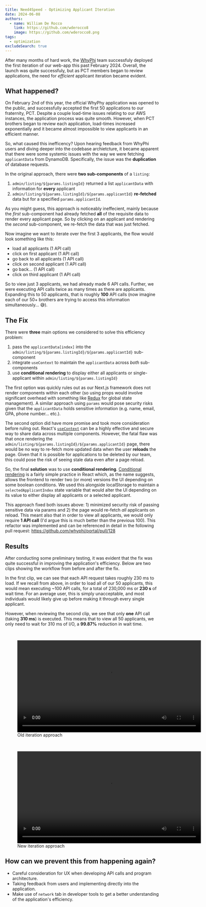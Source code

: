```yaml
---
title: Need4Speed - Optimizing Applicant Iteration
date: 2024-06-08
authors:
  - name: William De Rocco
    link: https://github.com/wderocco8
    image: https://github.com/wderocco8.png
tags:
  - optimization
excludeSearch: true
---
```


After many months of hard work, the [WhyPhi](https://why-phi.com/) team successfuly deployed the first iteration of our web-app this past February 2024. Overall, the launch was quite successfuly, but as PCT members began to review applications, the need for *efficient* applicant iteration became evident.
<!--more-->

## What happened?

On February 2nd of this year, the official WhyPhy application was opened to the public, and successfully accepted the first 50 applications to our fraternity, PCT. Despite a couple load-time issues relating to our AWS instances, the application process was quite smooth. However, when PCT brothers began to review each application, load-times increased exponentially and it became almost impossible to view applicants in an efficient manner.

So, what caused this inefficency? Upon hearing feedback from WhyPhi users and diving deeper into the codebase archietcture, it became apparent that there were some systemic issues with the way we were fetching `applicantData` from DynamoDB. Specifically, the issue was the **duplication** of database requests.

In the original approach, there were **two sub-components** of a `listing`:

1. `admin/listing/${params.listingId}` returned a list `applicantData` with information for **every** applicant
2. `admin/listing/${params.listingId}/${params.applicantId}` **re-fetched** data but for a specified `params.applicantId`.

As you might guess, this approach is noticeably ineffecient, mainly because the *first* sub-component had already fetched **all** of the requisite data to render every applicant page. So by clicking on an applicant and rendering the *second* sub-component, we re-fetch the data that was just fetched.

Now imagine we want to iterate over the first 3 applicants, the flow would look something like this:

- load all applicants (1 API call)
- click on first applicant (1 API call)
- go back to all applicants (1 API call)
- click on second applicant (1 API call)
- go back... (1 API call)
- click on third applicant (1 API call)

So to view just 3 applicants, we had already made 6 API calls. Further, we were executing API calls twice as many times as there are applicants. Expanding this to 50 applicants, that is roughly **100** API calls (now imagine each of our 50+ brothers are trying to access this information simultaneously... 😅).

## The Fix

There were **three** main options we considered to solve this efficiency problem:

1. pass the `applicantData[index]` into the `admin/listing/${params.listingId}/${params.applicantId}` sub-component
2. integrate `useContext` to maintain the `applicantData` across *both* sub-components
3. use **conditional rendering** to display either all applicants or single-applicant within `admin/listing/${params.listingId}`

The first option was quickly rules out as our Next.js framework does not render components within each other (so using props would involve significant overhead with something like [Redux](https://redux.js.org/) for global state management). A similar approach using `params` would pose security risks given that the `applicantData` holds sensitive information (e.g. name, email, GPA, phone number... etc.).

The second option did have more promise and took more consideration before ruling out. React's [`useContext`](https://react.dev/reference/react/useContext) can be a highly effective and secure way to share data across multiple components. However, the fatal flaw was that once rendering the `admin/listing/${params.listingId}/${params.applicantId}` page, there would be no way to re-fetch more updated data when the user **reloads** the page. Given that it is possible for applications to be deleted by our team, this could pose the risk of seeing stale data even after a page reload.

So, the final **solution** was to use **conditional rendering**. [Conditional rendering](https://react.dev/learn/conditional-rendering) is a fairly simple practice in React which, as the name suggests, allows the frontend to render two (or more) versions the UI depending on some boolean conditions. We used this alongside localStorage to maintain a `selectedApplicantIndex` state variable that would alter the UI depending on its value to either display all applicants or a selected applicant. 

This approach fixed both issues above: 1) minimized security risk of passing sensitive data via params and 2) the page would re-fetch *all* applicants on reload. This meant also that in order to view all applicants, we would only require **1 API call** (I'd argue this is much better than the previous 100). This refactor was implemented and can be referenced in detail in the following pull request: https://github.com/whyphi/portal/pull/128

## Results

After conducting some preliminary testing, it was evident that the fix was quite successful in improving the application's efficiency. Below are two clips showing the workflow from before and after the fix.

In the first clip, we can see that each API request takes roughly 230 ms to load. If we recall from above, in order to load all of our 50 applicants, this would mean executing ~100 API calls, for a total of 230,000 ms or **230 s** of wait time. For an average user, this is simply unacceptable, and most individuals would likely give up before making it through every single applicant.

However, when reviewing the second clip, we see that only **one** API call (taking **310 ms**) is executed. This means that to view all 50 applicants, we only need to wait for 310 ms of I/O, a **99.87%** reduction in wait time.

<br />

<figure>
  <video width="600" controls>
    <source src="/videos/blog/old-approach.mov" type="video/mp4">
    Your browser does not support the video tag.
  </video>
  <figcaption>Old iteration approach</figcaption>
</figure>

<br />

<figure>
  <video width="600" controls>
    <source src="/videos/blog/new-approach.mov" type="video/mp4">
    Your browser does not support the video tag.
  </video>
  <figcaption>New iteration approach</figcaption>
</figure>

## How can we prevent this from happening again?

- Careful consideration for UX when developing API calls and program architecture.
- Taking feedback from users and implementing directly into the application.
- Make use of `network` tab in developer tools to get a better understanding of the application's efficiency.
